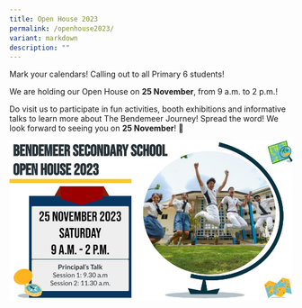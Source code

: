 ```yaml
---
title: Open House 2023
permalink: /openhouse2023/
variant: markdown
description: ""
---
```

Mark your calendars! Calling out to all Primary 6 students! 

We are holding our Open House on **25 November**, from 9 a.m. to 2 p.m.! 

Do visit us to participate in fun activities, booth exhibitions and informative talks to learn more about The Bendemeer Journey! Spread the word! We look forward to seeing you on **25 November**! 🎉

![](/images/openhouse2023.jpg)
